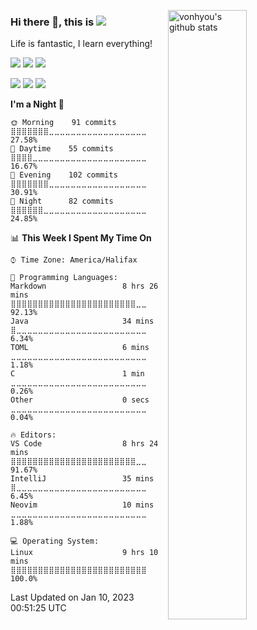 <img alt="vonhyou's github stats" 
     align="right" width="50%"
     src="https://github-readme-stats.vercel.app/api?username=vonhyou&count_private=true">

### Hi there 👋, this is [![](https://img.shields.io/twitter/follow/vonhyou?style=flat-square&logo=twitter&logoColor=ffffff)](http://twitter.com/vonhyou) 

Life is fantastic, I learn everything!

[![](https://img.shields.io/badge/Fedora&nbsp;37-072c61?style=flat-square&logo=fedora&logoColor=ffffff)](https://www.oracle.com/ca-en/linux/)
[![](https://img.shields.io/badge/Windows&nbsp;11-357EC7?style=flat-square&logo=windows&logoColor=ffffff)](https://www.microsoft.com/en-ca/windows/windows-11)
[![](https://img.shields.io/badge/Monterey-000000?style=flat-square&logo=apple&logoColor=ffffff)](https://www.apple.com/ca/macos/monterey/)

[![](https://img.shields.io/badge/IntelliJ&nbsp;IDEA-000000?style=flat-square&logo=intellijidea&logoColor=ffffff)](https://www.jetbrains.com/idea/)
[![](https://img.shields.io/badge/Visual&nbsp;Studio&nbsp;Code-007ACC?style=flat-square&logo=visualstudiocode&logoColor=ffffff)](https://code.visualstudio.com/)
[![](https://img.shields.io/badge/Neovim-57A143?style=flat-square&logo=neovim&logoColor=ffffff)](https://neovim.io/)


<!--START_SECTION:waka-->
**I'm a Night 🦉** 

```text
🌞 Morning    91 commits     ⣿⣿⣿⣿⣿⣿⣿⣀⣀⣀⣀⣀⣀⣀⣀⣀⣀⣀⣀⣀⣀⣀⣀⣀⣀   27.58% 
🌆 Daytime    55 commits     ⣿⣿⣿⣿⣀⣀⣀⣀⣀⣀⣀⣀⣀⣀⣀⣀⣀⣀⣀⣀⣀⣀⣀⣀⣀   16.67% 
🌃 Evening    102 commits    ⣿⣿⣿⣿⣿⣿⣿⣀⣀⣀⣀⣀⣀⣀⣀⣀⣀⣀⣀⣀⣀⣀⣀⣀⣀   30.91% 
🌙 Night      82 commits     ⣿⣿⣿⣿⣿⣿⣀⣀⣀⣀⣀⣀⣀⣀⣀⣀⣀⣀⣀⣀⣀⣀⣀⣀⣀   24.85%

```


📊 **This Week I Spent My Time On** 

```text
⌚︎ Time Zone: America/Halifax

💬 Programming Languages: 
Markdown                 8 hrs 26 mins       ⣿⣿⣿⣿⣿⣿⣿⣿⣿⣿⣿⣿⣿⣿⣿⣿⣿⣿⣿⣿⣿⣿⣿⣀⣀   92.13% 
Java                     34 mins             ⣿⣀⣀⣀⣀⣀⣀⣀⣀⣀⣀⣀⣀⣀⣀⣀⣀⣀⣀⣀⣀⣀⣀⣀⣀   6.34% 
TOML                     6 mins              ⣀⣀⣀⣀⣀⣀⣀⣀⣀⣀⣀⣀⣀⣀⣀⣀⣀⣀⣀⣀⣀⣀⣀⣀⣀   1.18% 
C                        1 min               ⣀⣀⣀⣀⣀⣀⣀⣀⣀⣀⣀⣀⣀⣀⣀⣀⣀⣀⣀⣀⣀⣀⣀⣀⣀   0.26% 
Other                    0 secs              ⣀⣀⣀⣀⣀⣀⣀⣀⣀⣀⣀⣀⣀⣀⣀⣀⣀⣀⣀⣀⣀⣀⣀⣀⣀   0.04%

🔥 Editors: 
VS Code                  8 hrs 24 mins       ⣿⣿⣿⣿⣿⣿⣿⣿⣿⣿⣿⣿⣿⣿⣿⣿⣿⣿⣿⣿⣿⣿⣿⣀⣀   91.67% 
IntelliJ                 35 mins             ⣿⣀⣀⣀⣀⣀⣀⣀⣀⣀⣀⣀⣀⣀⣀⣀⣀⣀⣀⣀⣀⣀⣀⣀⣀   6.45% 
Neovim                   10 mins             ⣀⣀⣀⣀⣀⣀⣀⣀⣀⣀⣀⣀⣀⣀⣀⣀⣀⣀⣀⣀⣀⣀⣀⣀⣀   1.88%

💻 Operating System: 
Linux                    9 hrs 10 mins       ⣿⣿⣿⣿⣿⣿⣿⣿⣿⣿⣿⣿⣿⣿⣿⣿⣿⣿⣿⣿⣿⣿⣿⣿⣿   100.0%

```


 Last Updated on Jan 10, 2023 00:51:25 UTC
<!--END_SECTION:waka-->
